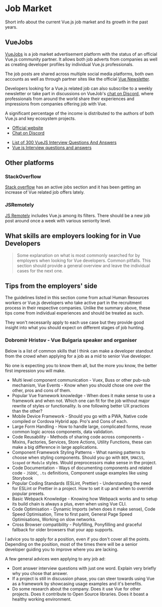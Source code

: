 # Job Market

Short info about the current Vue.js job market and its growth in the past years.

## VueJobs

[VueJobs](https://vuejobs.com) is a job market advertisement platform with the status of an official Vue.js community partner. It allows both job adverts from companies as well as creating developer profiles by individual Vue.js professionals.

The job posts are shared across multiple social media platforms, both own accounts as well as through partner sites like the official [Vue Newsletter](https://news.vuejs.org).

Developers looking for a Vue.js related job can also subscribe to a weekly newsletter or take part in discussions on VueJob's [chat on Discord](), where professionals from around the world share their experiences and impressions from companies offering job with Vue.

A significant percentage of the income is distributed to the authors of both Vue.js and key ecosystem projects.

<useful-links>
<useful-links-section title="Social">

* [Official website](https://vuejobs.com) 
* [Chat on Discord](https://discord.gg/kVqcTzj)

</useful-links-section>
<useful-links-section title="Tutorials">

* [List of 300 VueJS Interview Questions And Answers](https://github.com/sudheerj/vuejs-interview-questions)
* [Vue js Interview questions and answers](https://www.onlineinterviewquestions.com/vue-js-interview-questions/)

</useful-links-section>
</useful-links>

## Other platforms

### StackOverflow
[Stack overflow](https://stackoverflow.com/jobs/developer-jobs-using-vuejs) has an active jobs section and it has been getting an increase of Vue related job offers lately. 

### JSRemotely
[JS Remotely](https://jsremotely.com/) includes Vue.js among its filters. There should be a new job post around once a week with various seniority level.

## What skills are employers looking for in Vue Developers

> Some explanation on what is most commonly searched for by employers when looking for Vue developers. Common pitfalls. This section should provide a general overview and leave the individual cases for the next one.

## Tips from the employers' side

The guidelines listed in this section come from actual Human Resources workers or Vue.js developers who take active part in the recruitment process in their respective companies. Unlike the summary above, these tips come from individual experiences and should be treated as such. 

They won't necessarily apply to each use case but they provide good insight into what you should expect on different stages of job hunting.

### Dobromir Hristov - Vue Bulgaria speaker and organiser

Below is a list of common skills that I think can make a developer standout from the crowd when applying for a job as a mid to senior Vue developer. 

No one is expecting you to know them all, but the more you know, the better first impression you will make.

  - Multi level component communication - Vuex, Buss or other pub-sub mechanism, Vue Events - Know when you should chose one over the other, pros and cons of them.
  - Popular Vue framework knowledge - When does it make sense to use a framework and when not. Which one can fit for the job without major rewrite of styles or functionality. Is one following better UX practices than the other?
  - Mobile Device Framework - Should you go with a PWA, Native code compiled or Cordova Hybrid app. Pro's and Cons of each.
  - Large Form Handling - How to handle large, complicated forms, reuse common logic across components, data validation.
  - Code Reusability - Methods of sharing code across components - Mixins, Factories, Services, Store Actions, Utility Functions, these can make a big difference in large applications.
  - Component Framework Styling Patterns - What naming patterns to choose when styling components. Should you go with `BEM`, `SMACSS`, `Scoped` or `Module` styles. Would preprocessors make sense in the project.
  - Code Documentation - Ways of documenting components and related code - `JSDOC`, `.ts` definitions, Component usage examples like using Storybook
  - Popular Coding Standards (ESLint, Prettier) - Understanding the need for ESLint or Prettier in a project. How to set it up and when to override popular presets.
  - Basic Webpack Knowledge - Knowing how Webpack works and to setup its build chain is always a plus, even when using Vue CLI.
  - Code Optimisation - Dynamic Imports (when does it make sense), Code Speed Optimisation, Time to first paint, General Page Speed Optimisations, Working on slow networks.
  - Cross Browser compatibility - Polyfilling, Ponyfilling and graceful fallback for older browsers that your app supports.

I advice you to apply for a position, even if you don't cover all the points. Depending on the position, most of the times there will be a senior developer guiding you to improve where you are lacking.
  
A few general advices wen applying to any job ad:

  - Dont answer interview questions with just one word. Explain very briefly why you chose that answer.
  - If a project is still in discussion phase, you can steer towards using Vue as a framework by showcasing usage examples and it's benefits.
  - Do some research about the company. Does it use Vue for other projects. Does it contribute to Open Source libraries. Does it boast a healthy working environment.
